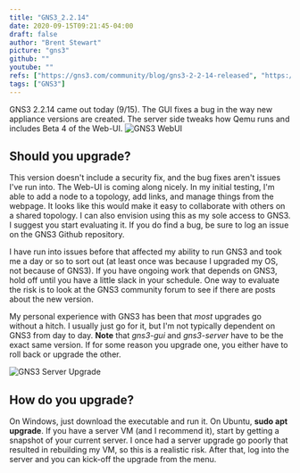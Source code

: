 ```yaml
---
title: "GNS3_2.2.14"
date: 2020-09-15T09:21:45-04:00
draft: false
author: "Brent Stewart"
picture: "gns3"
github: ""
youtube: ""
refs: ["https://gns3.com/community/blog/gns3-2-2-14-released", "https://github.com/GNS3/gns3-gui/releases"]
tags: ["GNS3"]
---
```


GNS3 2.2.14 came out today (9/15).  The GUI fixes a bug in the way new appliance versions are created.  The server side tweaks how Qemu runs and includes Beta 4 of the Web-UI.
![GNS3 WebUI](/GNS3WebUI.png#center)

## Should you upgrade?
This version doesn't include a security fix, and the bug fixes aren't issues I've run into.  The Web-UI is coming along nicely.  In my initial testing, I'm able to add a node to a topology, add links, and manage things from the webpage.  It looks like this would make it easy to collaborate with others on a shared topology.  I can also envision using this as my sole access to GNS3.  I  suggest you start evaluating it.  If you do find a bug, be sure to log an issue on the GNS3 Github repository.

I have run into issues before that affected my ability to run GNS3 and took me a day or so to sort out (at least once was because I upgraded my OS, not because of GNS3).  If you have ongoing work that depends on GNS3, hold off until you have a little slack in your schedule.  One way to evaluate the risk is to look at the GNS3 community forum to see if there are posts about the new version.

My personal experience with GNS3 has been that _most_ upgrades go without a hitch.  I usually just go for it, but I'm not typically dependent on GNS3 from day to day.  __Note__ that _gns3-gui_ and _gns3-server_ have to be the exact same version.  If for some reason you upgrade one, you either have to roll back or upgrade the other.

![GNS3 Server Upgrade](/GNS3ServerUpgrade.png#center)
## How do you upgrade?
On Windows, just download the executable and run it.  On Ubuntu, __sudo apt upgrade__.  If you have a server VM (and I recommend it), start by getting a snapshot of your current server.  I once had a server upgrade go poorly that resulted in rebuilding my VM, so this is a realistic risk.  After that, log into the server and you can kick-off the upgrade from the menu.  
